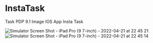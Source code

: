 # InstaTask
Task PDP 9.1
Image IOS App Insta Task

![Simulator Screen Shot - iPad Pro (9 7-inch) - 2022-04-21 at 22 45 21](https://user-images.githubusercontent.com/76496460/164519924-0b407f9f-3185-4754-87d9-e8fe3ea69ae5.png)
![Simulator Screen Shot - iPad Pro (9 7-inch) - 2022-04-21 at 22 45 14](https://user-images.githubusercontent.com/76496460/164519942-6461b768-ad5e-453d-85fc-dca592835e14.png)

